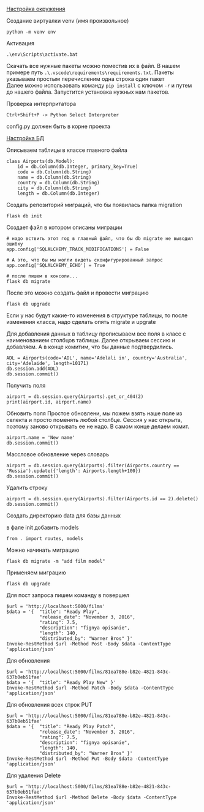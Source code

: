 


 [Настройка окружения](#Настройка_окружения)

Создание виртуалки venv (имя произвольное)
```
python -m venv env 
```

Активация 
```
.\env\Scripts\activate.bat
```

Скачать все нужные пакеты можно поместив их в файл. В нашем примере путь ```.\.vscode\requirements\requirements.txt```. Пакеты указываем простым перечисленим одна строка один пакет \
Далее можно использовать команду ```pip install``` с ключом ```-r``` и путем до нашего файла. Запустится установка нужных нам пакетов.

Проверка интерпритатора
```
Ctrl+Shift+P -> Python Select Interpreter
```




config.py  должен быть в корне проекта

[Настройка БД](#Настройка_БД)

Описываем таблицы в классе главного файла
```
class Airports(db.Model):
    id = db.Column(db.Integer, primary_key=True)
    code = db.Column(db.String)
    name = db.Column(db.String)
    country = db.Column(db.String)
    city = db.Column(db.String) 
    length = db.Column(db.Integer)
```    
Создать репозиторий миграций, что бы появилась папка migration
```
flask db init
```

Создает файл в котором описаны миграции
```
# надо вствить этот год в главный файл, что бы db migrate не выводил ошибку
app.config['SQLALCHEMY_TRACK_MODIFICATIONS'] = False

# А это, что бы мы могли видеть сконфигурированный запрос
app.config['SQLALCHEMY_ECHO'] = True

# после пишем в консоли...
flask db migrate 
```

После это можно создать файл и провести миграцию
```
flask db upgrade
```

Если у нас будут какие-то изменения в структуре таблицы, то после изменения класса, надо сделать опять migrate и upgrate

Для добавления данных в таблицу прописываем все поля в класс с наименованием столбцов таблицы. Далее открываем сессию и добавляем. А в конце комитим, что бы данные подтвердились.
```
ADL = Airports(code='ADL', name='Adelali in', country='Australia', city='Adelaide', length=10171)     
db.session.add(ADL)
db.session.commit()
```

Получить поля 
```
airport = db.session.query(Airports).get_or_404(2)
print(airport.id, airport.name)
```

Обновить поля
Простое обновлени, мы пожем взять наше поле из селекта и просто поменять любой столбце. Сессия у нас открыта, поэтому заново открывать ее не надо. В самом конце делаем комит.
```
airport.name = 'New name'
db.session.commit()
```

Массловое обновление через словарь
```
airport = db.session.query(Airports).filter(Airports.country == 'Russia').update({'length': Airports.length+100})
db.session.commit()
```

Удалить строку
```
airport = db.session.query(Airports).filter(Airports.id == 2).delete()
db.session.commit()
```
Создать директорию data для базы данных

в фале init добавить models
```
from . import routes, models
```

Можно начинать миграцию
```
flask db migrate -m "add film model"
```
Применяем миграцию
```
flask db upgrade
```

Для пост запроса пишем команду в повершел
```
$url = 'http://localhost:5000/films'
$data = '{  "title": "Ready Play", 
            "release_date": "November 3, 2016", 
            "rating": 7.5, 
            "description": "fignya opisanie", 
            "length": 140, 
            "distributed_by": "Warner Bros" }'
Invoke-RestMethod $url -Method Post -Body $data -ContentType 'application/json'
```
<a name="Настройка_окружения"></a> 
Для обновления
```
$url = 'http://localhost:5000/films/81ea788e-b82e-4821-843c-637b0eb51fae'
$data = '{  "title": "Ready Play New" }'
Invoke-RestMethod $url -Method Patch -Body $data -ContentType 'application/json'
```

Для обновления всех строк PUT 
```
$url = 'http://localhost:5000/films/81ea788e-b82e-4821-843c-637b0eb51fae'
$data = '{  "title": "Ready Play Patch", 
            "release_date": "November 3, 2016", 
            "rating": 7.5, 
            "description": "fignya opisanie", 
            "length": 140, 
            "distributed_by": "Warner Bros" }'
Invoke-RestMethod $url -Method Put -Body $data -ContentType 'application/json'
```
Для удаления Delete
```
$url = 'http://localhost:5000/films/81ea788e-b82e-4821-843c-637b0eb51fae'
Invoke-RestMethod $url -Method Delete -Body $data -ContentType 'application/json'
```



